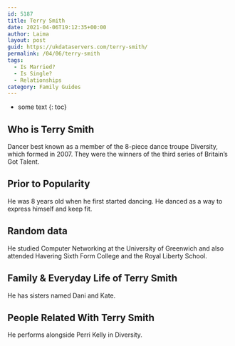 ```yaml
---
id: 5187
title: Terry Smith
date: 2021-04-06T19:12:35+00:00
author: Laima
layout: post
guid: https://ukdataservers.com/terry-smith/
permalink: /04/06/terry-smith
tags:
  - Is Married?
  - Is Single?
  - Relationships
category: Family Guides
---
```


* some text
{: toc}


## Who is Terry Smith
                  
                  
                  
Dancer best known as a member of the 8-piece dance troupe Diversity, which formed in 2007. They were the winners of the third series of Britain&#8217;s Got Talent.
                  
              
            
              
            
                
                
                
## Prior to Popularity
                  
                  
                  
He was 8 years old when he first started dancing. He danced as a way to express himself and keep fit.
                  
              
            
              
            
                
                
                
## Random data
                  
                  
                  
He studied Computer Networking at the University of Greenwich and also attended Havering Sixth Form College and the Royal Liberty School.
                  
              
            
              
            
                
                
                
## Family & Everyday Life of Terry Smith
                  
                  
                  
He has sisters named Dani and Kate. 
                  
              
            
              
            
                
                
                
## People Related With Terry Smith
                  
                  
                  
He performs alongside Perri Kelly in Diversity.
                  
              
            
              
            
                
              
            
              
              
            
            
              
            
          
          
          